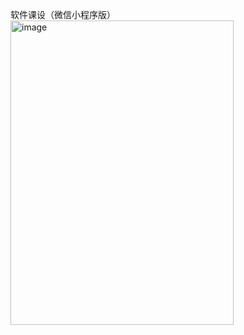 
软件课设（微信小程序版）
<img width="357" height="487" alt="image" src="https://github.com/user-attachments/assets/52603911-6723-4663-9538-8704bb8e1c00" />
